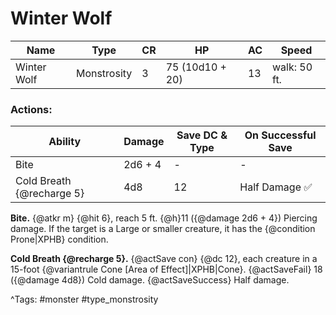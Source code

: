 # Winter Wolf

| Name | Type | CR | HP | AC | Speed |
|------|------|----|----|----|-------|
| Winter Wolf | Monstrosity | 3 | 75 (10d10 + 20) | 13 | walk: 50 ft. |

### Actions:

| Ability | Damage | Save DC & Type | On Successful Save |
|---------|--------|----------------|--------------------|
| Bite | 2d6 + 4 | - | - |
| Cold Breath {@recharge 5} | 4d8 | 12 | Half Damage ✅ |


**Bite.** {@atkr m} {@hit 6}, reach 5 ft. {@h}11 ({@damage 2d6 + 4}) Piercing damage. If the target is a Large or smaller creature, it has the {@condition Prone|XPHB} condition.

**Cold Breath {@recharge 5}.** {@actSave con} {@dc 12}, each creature in a 15-foot {@variantrule Cone [Area of Effect]|XPHB|Cone}. {@actSaveFail} 18 ({@damage 4d8}) Cold damage. {@actSaveSuccess} Half damage.

^Tags: #monster #type_monstrosity